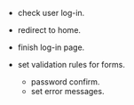 - check user log-in.

- redirect to home.

- finish log-in page.

- set validation rules for forms.
  - password confirm.
  - set error messages.
